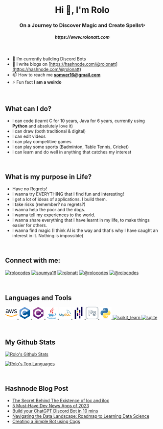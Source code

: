 <h1 align="center">Hi 👋, I'm Rolo</h1>
<h3 align="center">On a Journey to Discover Magic and Create Spells✨</h3>
<h5 align="center">https://www.rolonatt.com</h5>
<br/>

- 🔭 I’m currently building Discord Bots
- 📝 I write blogs on [https://hashnode.com/@rolonatt](https://hashnode.com/@rolonatt)
- 📫 How to reach me **somver16@gmail.com**
- ⚡ Fun fact **I am a weirdo**

<br/>

## What can I do?
- I can code (learnt C for 10 years, Java for 6 years, currently using **Python** and absolutely love it)
- I can draw (both traditional & digital)
- I can edit videos
- I can play competitive games
- I can play some sports (Badminton, Table Tennis, Cricket)
- I can learn and do well in anything that catches my interest

<br/>

## What is my purpose in Life?
- Have no Regrets!
- I wanna try EVERYTHING that I find fun and interesting!
- I get a lot of ideas of applications. I build them.
- I take risks (remember? no regrets?)
- I wanna help the poor and the dogs.
- I wanna tell my experiences to the world.
- I wanna share everything that I have learnt in my life, to make things easier for others.
- I wanna find magic (I think AI is the way and that's why I have caught an interest in it. Nothing is impossible)

<br/>




## Connect with me:
<p align="left">
<a href="https://twitter.com/rolocodes" target="blank"><img align="center" src="https://raw.githubusercontent.com/rahuldkjain/github-profile-readme-generator/master/src/images/icons/Social/twitter.svg" alt="rolocodes" height="30" width="40" /></a>
<a href="https://linkedin.com/in/soumya16" target="blank"><img align="center" src="https://raw.githubusercontent.com/rahuldkjain/github-profile-readme-generator/master/src/images/icons/Social/linked-in-alt.svg" alt="soumya16" height="30" width="40" /></a>
<a href="https://kaggle.com/perlaoinen" target="blank"><img align="center" src="https://raw.githubusercontent.com/rahuldkjain/github-profile-readme-generator/master/src/images/icons/Social/kaggle.svg" alt="rolonatt" height="30" width="40" /></a>
<a href="https://hashnode.com/@rolonatt" target="blank"><img align="center" src="https://raw.githubusercontent.com/rahuldkjain/github-profile-readme-generator/master/src/images/icons/Social/hashnode.svg" alt="@rolocodes" height="30" width="40" /></a>
<a href="https://www.youtube.com/@rolonatt" target="blank"><img align="center" src="https://raw.githubusercontent.com/rahuldkjain/github-profile-readme-generator/master/src/images/icons/Social/youtube.svg" alt="@rolocodes" height="30" width="40" /></a>
</p>

<br/>


## Languages and Tools
<p align="left"> <a href="https://aws.amazon.com" target="_blank" rel="noreferrer"> <img src="https://raw.githubusercontent.com/devicons/devicon/master/icons/amazonwebservices/amazonwebservices-original-wordmark.svg" alt="aws" width="40" height="40"/> </a> <a href="https://www.cprogramming.com/" target="_blank" rel="noreferrer"> <img src="https://raw.githubusercontent.com/devicons/devicon/master/icons/c/c-original.svg" alt="c" width="40" height="40"/> </a> <a href="https://www.w3schools.com/cs/" target="_blank" rel="noreferrer"> <img src="https://raw.githubusercontent.com/devicons/devicon/master/icons/csharp/csharp-original.svg" alt="csharp" width="40" height="40"/> </a> <a href="https://www.java.com" target="_blank" rel="noreferrer"> <img src="https://raw.githubusercontent.com/devicons/devicon/master/icons/java/java-original.svg" alt="java" width="40" height="40"/> </a> <a href="https://www.mysql.com/" target="_blank" rel="noreferrer"> <img src="https://raw.githubusercontent.com/devicons/devicon/master/icons/mysql/mysql-original-wordmark.svg" alt="mysql" width="40" height="40"/> </a> <a href="https://pandas.pydata.org/" target="_blank" rel="noreferrer"> <img src="https://raw.githubusercontent.com/devicons/devicon/2ae2a900d2f041da66e950e4d48052658d850630/icons/pandas/pandas-original.svg" alt="pandas" width="40" height="40"/> </a> <a href="https://www.photoshop.com/en" target="_blank" rel="noreferrer"> <img src="https://raw.githubusercontent.com/devicons/devicon/master/icons/photoshop/photoshop-line.svg" alt="photoshop" width="40" height="40"/> </a> <a href="https://www.python.org" target="_blank" rel="noreferrer"> <img src="https://raw.githubusercontent.com/devicons/devicon/master/icons/python/python-original.svg" alt="python" width="40" height="40"/> </a> <a href="https://scikit-learn.org/" target="_blank" rel="noreferrer"> <img src="https://upload.wikimedia.org/wikipedia/commons/0/05/Scikit_learn_logo_small.svg" alt="scikit_learn" width="40" height="40"/> </a> <a href="https://www.sqlite.org/" target="_blank" rel="noreferrer"> <img src="https://www.vectorlogo.zone/logos/sqlite/sqlite-icon.svg" alt="sqlite" width="40" height="40"/> </a> </p>

<br/>

## My Github Stats

<a href="https://github.com/RoloNatt/github-readme-stats"><img alt="Rolo's Github Stats" src="https://github-readme-stats.vercel.app/api?username=RoloNatt&show_icons=true&count_private=true&theme=transparent&hide_border=true&bg_color=0D1117" /></a>

<a href="https://github.com/RoloNatt/github-readme-stats"><img alt="Rolo's Top Languages" src="https://github-readme-stats.vercel.app/api/top-langs/?username=RoloNatt&langs_count=8&count_private=true&layout=compact&theme=transparent&hide_border=true&bg_color=0D1117" /></a>

<br/>

## Hashnode Blog Post
<!-- HASHNODE:START -->
- [The Secret Behind The Existence of loc and iloc](https://rolonatt.hashnode.dev/the-secret-behind-the-existence-of-loc-and-iloc)
- [5 Must-Have Dev News Apps of 2023](https://rolonatt.hashnode.dev/5-must-have-dev-news-apps-of-2023)
- [Build your ChatGPT Discord Bot in 10 mins](https://rolonatt.hashnode.dev/build-your-chatgpt-discord-bot-in-10-mins)
- [Navigating the Data Landscape: Roadmap to Learning Data Science](https://rolonatt.hashnode.dev/navigating-the-data-landscape-roadmap-to-learning-data-science)
- [Creating a Simple Bot using Cogs](https://rolonatt.hashnode.dev/creating-a-simple-bot-using-cogs)
<!-- HASHNODE:END -->
